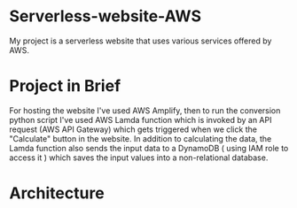 # Serverless-website-AWS

My project is a serverless website that uses various services offered by AWS.

# Project in Brief
For hosting the website I've used AWS Amplify, 
then to run the conversion python script I've used AWS Lamda function which is invoked by an API request (AWS API Gateway) which gets triggered when we click the "Calculate" button in the website.
In addition to calculating the data, the Lamda function also sends the input data to a DynamoDB ( using IAM role to access it ) which saves the input values into a non-relational database.

# Architecture
